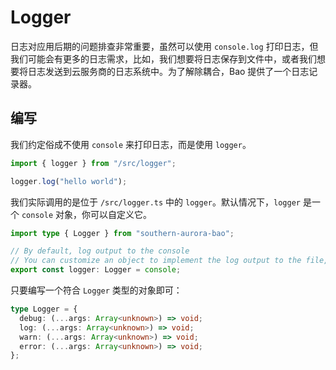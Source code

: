 # Logger

日志对应用后期的问题排查非常重要，虽然可以使用 `console.log` 打印日志，但我们可能会有更多的日志需求，比如，我们想要将日志保存到文件中，或者我们想要将日志发送到云服务商的日志系统中。为了解除耦合，Bao 提供了一个日志记录器。

## 编写

我们约定俗成不使用 `console` 来打印日志，而是使用 `logger`。

```ts
import { logger } from "/src/logger";

logger.log("hello world");
```

我们实际调用的是位于 `/src/logger.ts` 中的 `logger`。默认情况下，`logger` 是一个 `console` 对象，你可以自定义它。

```ts
import type { Logger } from "southern-aurora-bao";

// By default, log output to the console
// You can customize an object to implement the log output to the file, or send it to the private log center
export const logger: Logger = console;
```

只要编写一个符合 `Logger` 类型的对象即可：

```ts
type Logger = {
  debug: (...args: Array<unknown>) => void;
  log: (...args: Array<unknown>) => void;
  warn: (...args: Array<unknown>) => void;
  error: (...args: Array<unknown>) => void;
};
```